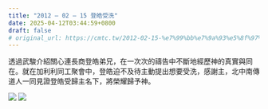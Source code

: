 ```yaml
---
title: "2012 – 02 – 15 登皓受洗"
date: 2025-04-12T03:44:59+0800
draft: false
# original_url: https://cmtc.tw/2012-02-15-%e7%99%bb%e7%9a%93%e5%8f%97%e6%b4%97
---
```




透過武駿介紹關心連長商登皓弟兄，在一次次的禱告中不斷地經歷神的真實與同在。就在加利利同工聚會中，登皓迫不及待主動提出想要受洗，感謝主，北中南傳道人一同見證登皓受歸主名下，將榮耀歸予神。

![](/images/登皓受洗1.jpg)
![](/images/登皓受洗2.jpg)